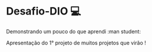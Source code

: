# Desafio-DIO :computer:
Demonstrando um pouco do que aprendi :man student:

Apresentação do 1° projeto de muitos projetos que virão !
